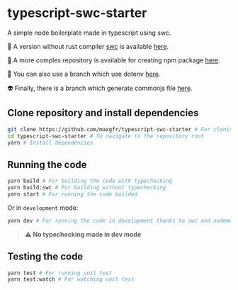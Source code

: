 # typescript-swc-starter

A simple node boilerplate made in typescript using swc.

👻 A version without rust compiler [swc](https://swc.rs/) is available [here](https://github.com/maxgfr/boilerplate-typescript-node).

🤖 A more complex repository is available for creating npm package [here](https://github.com/maxgfr/typescript-boilerplate-package).

👾 You can also use a branch which use dotenv [here](https://github.com/maxgfr/typescript-swc-starter/tree/with-dotenv).

👽 Finally, there is a branch which generate commonjs file [here](https://github.com/maxgfr/typescript-swc-starter/tree/commonjs).

## Clone repository and install dependencies

```sh
git clone https://github.com/maxgfr/typescript-swc-starter # For cloning the repository
cd typescript-swc-starter # To navigate to the repository root
yarn # Install dependencies
```

## Running the code

```sh
yarn build # For building the code with typechecking
yarn build:swc # For building without typechecking
yarn start # For running the code builded
```

Or in `development` mode:

```sh
yarn dev # For running the code in development thanks to swc and nodemon
```

> **:warning: No typechecking made in dev mode**

## Testing the code

```sh
yarn test # For running unit test
yarn test:watch # For watching unit test
```
